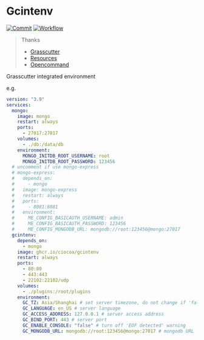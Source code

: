 # Gcintenv

[![Commit](https://img.shields.io/github/last-commit/ciocoa/gcintenv?logo=github)](https://github.com/ciocoa/gcintenv/commits)
[![Workflow](https://img.shields.io/github/workflow/status/ciocoa/gcintenv/Docker?label=publish&logo=github)](https://github.com/ciocoa/gcintenv/actions?query=workflow%3ADocker)

> Thanks
>
> - [Grasscutter](https://github.com/Grasscutters/Grasscutter)
> - [Resources](https://github.com/tamilpp25/Grasscutter_Resources)
> - [Opencommand](https://github.com/jie65535/gc-opencommand-plugin)

Grasscutter integrated environment

e.g.

```yaml
version: "3.9"
services:
  mongo:
    image: mongo
    restart: always
    ports:
      - 27017:27017
    volumes:
      - ./db:/data/db
    environment:
      MONGO_INITDB_ROOT_USERNAME: root
      MONGO_INITDB_ROOT_PASSWORD: 123456
  # uncomment if use mongo-express
  # mongo-express:
  #   depends_on:
  #     - mongo
  #   image: mongo-express
  #   restart: always
  #   ports:
  #     - 8081:8081
  #   environment:
  #     ME_CONFIG_BASICAUTH_USERNAME: admin
  #     ME_CONFIG_BASICAUTH_PASSWORD: 123456
  #     ME_CONFIG_MONGODB_URL: mongodb://root:123456@mongo:27017
  gcintenv:
    depends_on:
      - mongo
    image: ghcr.io/ciocoa/gcintenv
    restart: always
    ports:
      - 80:80
      - 443:443
      - 22102:22102/udp
    volumes:
      - ./plugins:/root/plugins
    environment:
      GC_TZ: Asia/Shanghai # set server timezone, do not change if 'false'
      GC_LANGUAGE: en_US # server language
      GC_ACCESS_ADDRESS: 127.0.0.1 # server access address
      GC_BIND_PORT: 443 # server port
      GC_ENABLE_CONSOLE: "false" # turn off 'EOF detected' warning
      GC_MONGODB_URL: mongodb://root:123456@mongo:27017 # mongodb URL
```
